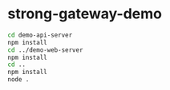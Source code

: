 # strong-gateway-demo

```sh
cd demo-api-server
npm install
cd ../demo-web-server
npm install
cd ..
npm install
node .
```
